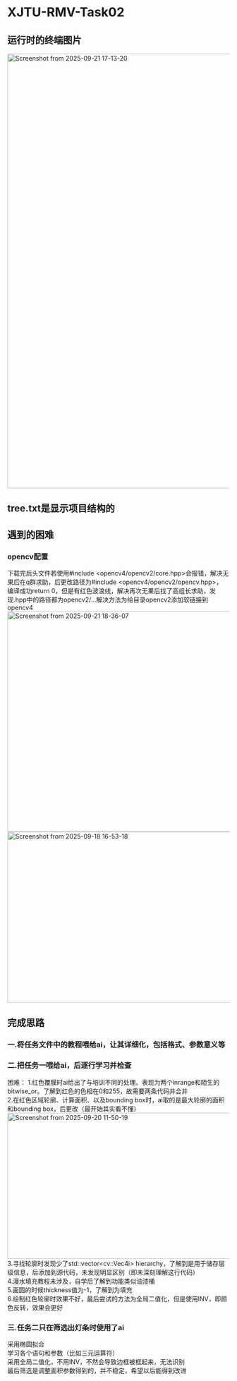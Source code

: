 # XJTU-RMV-Task02

## 运行时的终端图片
<img width="1526" height="986" alt="Screenshot from 2025-09-21 17-13-20" src="https://github.com/user-attachments/assets/4da2bf1e-115d-45ab-b2bb-8a958cd0e1c5" />

## tree.txt是显示项目结构的

## 遇到的困难

### opencv配置

下载完后头文件若使用#include <opencv4/opencv2/core.hpp>会报错，解决无果后在q群求助，后更改路径为#include <opencv4/opencv2/opencv.hpp>，
编译成功return 0，但是有红色波浪线，解决再次无果后找了高组长求助，发现.hpp中的路径都为opencv2/...解决方法为给目录opencv2添加软链接到opencv4
<img width="820" height="500" alt="Screenshot from 2025-09-21 18-36-07" src="https://github.com/user-attachments/assets/a406b737-dad0-4301-83d2-7d371fecb0bd" />
<img width="740" height="388" alt="Screenshot from 2025-09-18 16-53-18" src="https://github.com/user-attachments/assets/7b40a09b-840d-4d4b-809d-5b3009fa51c7" />

## 完成思路

### 一.将任务文件中的教程喂给ai，让其详细化，包括格式、参数意义等

### 二.把任务一喂给ai，后逐行学习并检查

困难：
1.红色覆膜时ai给出了与培训不同的处理。表现为两个inrange和陌生的bitwise_or。了解到红色的色相在0和255，故需要两条代码并合并  
2.在红色区域轮廓、计算面积、以及bounding box时，ai取的是最大轮廓的面积和bounding box，后更改（最开始其实看不懂）
<img width="1120" height="331" alt="Screenshot from 2025-09-20 11-50-19" src="https://github.com/user-attachments/assets/90c2da0f-6508-4fde-884f-30cd18280539" />
3.寻找轮廓时发现少了std::vector\<cv::Vec4i> hierarchy，了解到是用于储存层级信息，后添加到源代码，未发现明显区别（即未深刻理解这行代码）  
4.漫水填充教程未涉及，自学后了解到功能类似油漆桶  
5.画圆的时候thickness值为-1，了解到为填充  
6.绘制红色轮廓时效果不好，最后尝试的方法为全局二值化，但是使用INV，即颜色反转，效果会更好

### 三.任务二只在筛选出灯条时使用了ai

采用椭圆拟合  
学习各个语句和参数（比如三元运算符）  
采用全局二值化，不用INV，不然会导致边框被框起来，无法识别  
最后筛选是调整面积参数得到的，并不稳定，希望以后能得到改进

